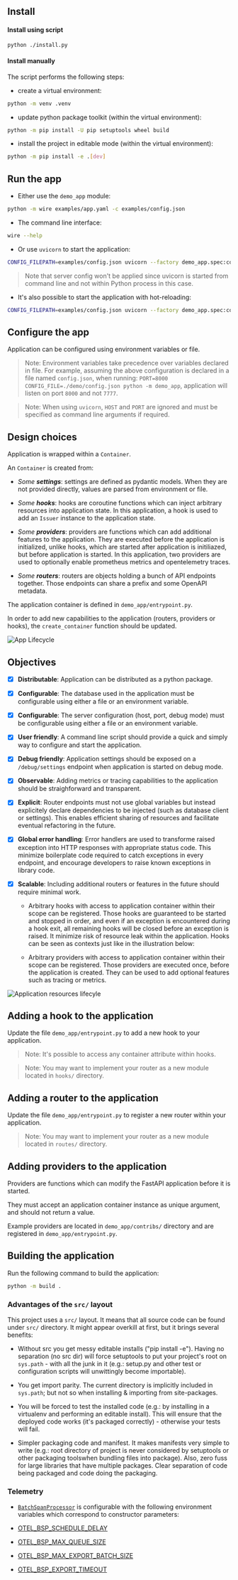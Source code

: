 ## Install

#### Install using script

```bash
python ./install.py
```

#### Install manually

The script performs the following steps:

- create a virtual environment:

```bash
python -m venv .venv
```

- update python package toolkit (within the virtual environment):

```bash
python -m pip install -U pip setuptools wheel build
```

- install the project in editable mode (within the virtual environment):

```bash
python -m pip install -e .[dev]
```

## Run the app

- Either use the `demo_app` module:

```bash
python -m wire examples/app.yaml -c examples/config.json
```

- The command line interface:

```bash
wire --help
```

- Or use `uvicorn` to start the application:

```bash
CONFIG_FILEPATH=examples/config.json uvicorn --factory demo_app.spec:container.app
```

> Note that server config won't be applied since uvicorn is started from command line and not within Python process in this case.

- It's also possible to start the application with hot-reloading:

```bash
CONFIG_FILEPATH=examples/config.json uvicorn --factory demo_app.spec:container.app --reload
```

## Configure the app

Application can be configured using environment variables or file.

> Note: Environment variables take precedence over variables declared in file. For example, assuming the above configuration is declared in a file named `config.json`, when running: `PORT=8000 CONFIG_FILE=./demo/config.json python -m demo_app`, application will listen on port `8000` and not `7777`.

> Note: When using `uvicorn`, `HOST` and `PORT` are ignored and must be specified as command line arguments if required.

## Design choices

Application is wrapped within a `Container`.

An `Container` is created from:

- _Some **settings**_: settings are defined as pydantic models. When they are not provided directly, values are parsed from environment or file.

- _Some **hooks**_: hooks are coroutine functions which can inject arbitrary resources into application state. In this application, a hook is used to add an `Issuer` instance to the application state.

- _Some **providers**_: providers are functions which can add additional features to the application. They are executed before the application is initialized, unlike hooks, which are started after application is initiliazed, but before application is started. In this application, two providers are used to optionally enable prometheus metrics and opentelemetry traces.

- _Some **routers**_: routers are objects holding a bunch of API endpoints together. Those endpoints can share a prefix and some OpenAPI metadata.

The application container is defined in `demo_app/entrypoint.py`.

In order to add new capabilities to the application (routers, providers or hooks), the `create_container` function should be updated.

![App Lifecycle](./lifecycle.png)

## Objectives

- [x] **Distributable**: Application can be distributed as a python package.

- [x] **Configurable**: The database used in the application must be configurable using either a file or an environment variable.

- [x] **Configurable**: The server configuration (host, port, debug mode) must be configurable using either a file or an environment variable.

- [x] **User friendly**: A command line script should provide a quick and simply way to configure and start the application.

- [x] **Debug friendly**: Application settings should be exposed on a `/debug/settings` endpoint when application is started on debug mode.

- [x] **Observable**: Adding metrics or tracing capabilities to the application should be straighforward and transparent.

- [x] **Explicit**: Router endpoints must not use global variables but instead explicitely declare dependencies to be injected (such as database client or settings). This enables efficient sharing of resources and facilitate eventual refactoring in the future.

- [x] **Global error handling**: Error handlers are used to transforme raised exception into HTTP responses with appropriate status code. This minimize boilerplate code required to catch exceptions in every endpoint, and encourage developers to raise known exceptions in library code.

- [x] **Scalable**: Including additional routers or features in the future should require minimal work.

  - Arbitrary hooks with access to application container within their scope can be registered. Those hooks are guaranteed to be started and stopped in order, and even if an exception is encountered during a hook exit, all remaining hooks will be closed before an exception is raised. It minimize risk of resource leak within the application. Hooks can be seen as contexts just like in the illustration below:

  - Arbitrary providers with access to application container within their scope can be registered. Those providers are executed once, before the application is created. They can be used to add optional features such as tracing or metrics.

![Application resources lifecyle](./resources.png)

## Adding a hook to the application

Update the file `demo_app/entrypoint.py` to add a new hook to your application.

> Note: It's possible to access any container attribute within hooks.

> Note: You may want to implement your router as a new module located in `hooks/` directory.

## Adding a router to the application

Update the file `demo_app/entrypoint.py` to register a new router within your application.

> Note: You may want to implement your router as a new module located in `routes/` directory.

## Adding providers to the application

Providers are functions which can modify the FastAPI application before it is started.

They must accept an application container instance as unique argument, and should not return a value.

Example providers are located in `demo_app/contribs/` directory and are registered in `demo_app/entrypoint.py`.

## Building the application

Run the following command to build the application:

```bash
python -m build .
```

### Advantages of the `src/` layout

This project uses a `src/` layout. It means that all source code can be found under `src/` directory. It might appear overkill at first, but it brings several benefits:

- Without src you get messy editable installs ("pip install -e"). Having no separation (no src dir) will force setuptools to put your project's root on `sys.path` - with all the junk in it (e.g.: setup.py and other test or configuration scripts will unwittingly become importable).

- You get import parity. The current directory is implicitly included in `sys.path`; but not so when installing & importing from site-packages.

- You will be forced to test the installed code (e.g.: by installing in a virtualenv and performing an editable install). This will ensure that the deployed code works (it's packaged correctly) - otherwise your tests will fail.

- Simpler packaging code and manifest. It makes manifests very simple to write (e.g.: root directory of project is never considered by setuptools or other packaging toolswhen bundling files into package). Also, zero fuss for large libraries that have multiple packages. Clear separation of code being packaged and code doing the packaging.

### Telemetry

- [`BatchSpanProcessor`](https://opentelemetry-python.readthedocs.io/en/latest/sdk/trace.export.html#opentelemetry.sdk.trace.export.BatchSpanProcessor) is configurable with the following environment variables which correspond to constructor parameters:

- [OTEL_BSP_SCHEDULE_DELAY](https://opentelemetry-python.readthedocs.io/en/latest/sdk/environment_variables.html#envvar-OTEL_BSP_SCHEDULE_DELAY)
- [OTEL_BSP_MAX_QUEUE_SIZE](https://opentelemetry-python.readthedocs.io/en/latest/sdk/environment_variables.html#envvar-OTEL_BSP_MAX_QUEUE_SIZE)
- [OTEL_BSP_MAX_EXPORT_BATCH_SIZE](https://opentelemetry-python.readthedocs.io/en/latest/sdk/environment_variables.html#envvar-OTEL_BSP_MAX_EXPORT_BATCH_SIZE)
- [OTEL_BSP_EXPORT_TIMEOUT](https://opentelemetry-python.readthedocs.io/en/latest/sdk/environment_variables.html#envvar-OTEL_BSP_EXPORT_TIMEOUT)
